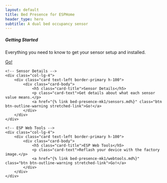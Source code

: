 ```yaml
---
layout: default
title: Bed Presence for ESPHome
header_type: hero
subtitle: A dual bed occupancy sensor
---
```


<div class="row">
    <!-- Getting Started -->
    <div class="col-lg-4">
        <div class="card text-left border-primary h-100">
            <div class="card-body">
                <h5 class="card-title">Getting Started</h5>
                <p class="card-text">Everything you need to know to get your sensor setup and installed.</p>
                <a href="{% link bed-presence-mk1/getting-started.md%}" class="btn btn-outline-warning stretched-link">Go!</a>
            </div>
        </div>
    </div>

    <!-- Sensor Details -->
    <div class="col-lg-4">
        <div class="card text-left border-primary h-100">
            <div class="card-body">
                <h5 class="card-title">Sensor Details</h5>
                <p class="card-text">Get details about what each sensor value means.</p>
                <a href="{% link bed-presence-mk1/sensors.md%}" class="btn btn-outline-warning stretched-link">Go!</a>
            </div>
        </div>
    </div>

    <!-- ESP Web Tools -->
    <div class="col-lg-4">
        <div class="card text-left border-primary h-100">
            <div class="card-body">
                <h5 class="card-title">ESP Web Tools</h5>
                <p class="card-text">Reflash your device with the factory image.</p>
                <a href="{% link bed-presence-mk1/webtools.md%}" class="btn btn-outline-warning stretched-link">Go!</a>
            </div>
        </div>
    </div>
</div>


